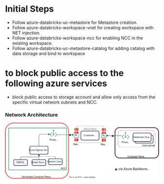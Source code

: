 # Initial Steps
- Follow azure-databricks-uc-metastore for Metastore creation.
- Follow azure-databricks-workspace-vnet for creating workspace with NET injection.
- Follow azure-databricks-workspace-ncc for enabling NCC in the existing workspace.
- Follow azure-databricks-uc-metastore-catalog for adding catalog with data storage and bind to workspace

# to block public access to the following azure services
- block public access to storage account and allow only access from the specific virtual network subnets and NCC.

### Network Architecture
![alt text](./drawio/architecture.drawio.svg)